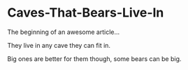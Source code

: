 # Caves-That-Bears-Live-In

The beginning of an awesome article...

They live in any cave they can fit in.

Big ones are better for them though, some bears can be big.

